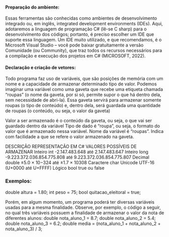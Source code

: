 
#### Preparação do ambiente:  
Essas ferramentas são conhecidas como ambientes de desenvolvimento integrado ou, em inglês, integrated development environments (IDEs). Aqui, adotaremos a linguagem de programação C# (lê-se C sharp) para o desenvolvimento dos códigos; portanto, é preciso escolher um IDE que suporte essa linguagem. Um IDE muito utilizado, e que recomendamos, é o Microsoft Visual Studio – você pode baixar gratuitamente a versão Comunidade (ou Community), que traz todos os recursos necessários para a compilação e execução dos projetos em C# (MICROSOFT, 2022).


#### Declaração e criação de vetores: 
Todo programa faz uso de variáveis, que são posições de memória com um nome e a capacidade de armazenar determinado tipo de valor. Podemos imaginar uma variável como uma gaveta que recebe uma etiqueta chamada “roupas” (o nome da gaveta, por si só, permite supor o que há dentro dela, sem necessidade de abri-la). Essa gaveta servirá para armazenar somente roupas (o tipo de conteúdo) e, dentro dela, será guardada uma quantidade de roupas (o conteúdo, ou seja, o valor da gaveta)

Valor a ser armazenado é o conteúdo da gaveta, ou seja, o que vai ser guardado dentro da variável
Tipo de dado é “roupa”, ou seja, o formato do valor que é armazenado nessa variável.
Nome da variável é “roupas”. Indica com facilidade a que se refere o valor armazenado na gaveta.

DESCRIÇÃO REPRESENTAÇÃO EM C# VALORES POSSÍVEIS DE ARMAZENAR 
Inteiro 
int -2.147.483.648 até 2.147.483.647 
Inteiro long -9.223.372.036.854.775.808 até 9.223.372.036.854.775.807 
Decimal double ±5.0 × 10−324 até ±1.7 × 10308 
Caractere char Unicode UTF-16 (U+0000 até U+FFFF) 
Lógico bool true ou false

### Exemplos:
double altura = 1.80;
int peso = 75; 
bool quitacao_eleitoral = true;

Porém, em algum momento, um programa poderá ter diversas variáveis usadas para a mesma finalidade. Observe, por exemplo, o código a seguir, no qual três variáveis possuem a finalidade de armazenar o valor da nota de diferentes alunos:
double nota_aluno_1 = 8.7;
double nota_aluno_2 = 5.4; 
double nota_aluno_3 = 6.2; 
double media = (nota_aluno_1 + nota_aluno_2 + nota_aluno_3) / 3;